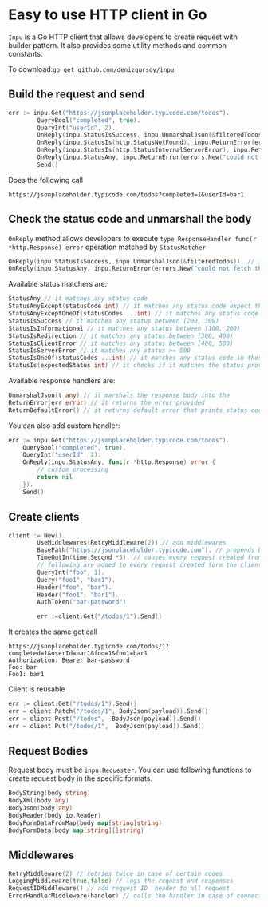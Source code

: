 # Easy to use HTTP client in Go
`Inpu` is a Go HTTP client that allows developers to create request with builder pattern. It also 
provides some utility methods and common constants.

To download:`go get github.com/denizgursoy/inpu`

## Build the request and send
```go
err := inpu.Get("https://jsonplaceholder.typicode.com/todos").
        QueryBool("completed", true).
        QueryInt("userId", 2).
        OnReply(inpu.StatusIsSuccess, inpu.UnmarshalJson(&filteredTodos)).
        OnReply(inpu.StatusIs(http.StatusNotFound), inpu.ReturnError(errors.New("could not find any item"))).
        OnReply(inpu.StatusIs(http.StatusInternalServerError), inpu.ReturnError(errors.New("server could not handle the request"))).
        OnReply(inpu.StatusAny, inpu.ReturnError(errors.New("could not fetch the todo items"))).
        Send()
```
Does the following call
```
https://jsonplaceholder.typicode.com/todos?completed=1&userId=bar1 
```
## Check the status code and unmarshall the body
`OnReply` method allows developers to execute `type ResponseHandler func(r *http.Response) error` operation matched by `StatusMatcher`
```go
OnReply(inpu.StatusIsSuccess, inpu.UnmarshalJson(&filteredTodos)). // it marshals the body to the variable
OnReply(inpu.StatusAny, inpu.ReturnError(errors.New("could not fetch the todo items"))). // it returns the error if status does not match any condition
```
Available status matchers are:
```go
StatusAny // it matches any status code
StatusAnyExcept(statusCode int) // it matches any status code expect the one provided
StatusAnyExceptOneOf(statusCodes ...int) // it matches any status code expect those provided
StatusIsSuccess // it matches any status between [200, 300)
StatusIsInformational // it matches any status between [100, 200)
StatusIsRedirection // it matches any status between [300, 400)
StatusIsClientError // it matches any status between [400, 500)
StatusIsServerError // it matches any status >= 500
StatusIsOneOf(statusCodes ...int) // it matches any status code in those provided
StatusIs(expectedStatus int) // it checks if it matches the status provided 
```
Available response handlers are:
```go
UnmarshalJson(t any) // it marshals the response body into the 
ReturnError(err error) // it returns the error provided
ReturnDefaultError() // it returns default error that prints status code, url and method
```
You can also add custom handler:
```go
err := inpu.Get("https://jsonplaceholder.typicode.com/todos").
    QueryBool("completed", true).
    QueryInt("userId", 2).
    OnReply(inpu.StatusAny, func(r *http.Response) error {
        // custom processing
        return nil
    }).
    Send()
```

## Create clients
```go
client := New().
		UseMiddlewares(RetryMiddleware(2)).// add middlewares
		BasePath("https://jsonplaceholder.typicode.com"). // prepends base path to every call uri
		TimeOutIn(time.Second *5). // causes every request created from the client to expire in the duration
		// following are added to every request created form the client
		QueryInt("foo", 1).
		Query("foo1", "bar1").
		Header("foo", "bar").
		Header("foo1", "bar1").
		AuthToken("bar-password")

        err :=client.Get("/todos/1").Send()
```
It creates the same get call
```
https://jsonplaceholder.typicode.com/todos/1?completed=1&userId=bar1&foo=1&foo1=bar1 
Authorization: Bearer bar-password
Foo: bar
Foo1: bar1
```
Client is reusable
```go
err := client.Get("/todos/1").Send()
err = client.Patch("/todos/1", BodyJson(payload)).Send()
err = client.Post("/todos",  BodyJson(payload)).Send()
err = client.Put("/todos/1",  BodyJson(payload)).Send()
```

## Request Bodies
Request body must be `inpu.Requester`. You can use
following functions to create request body in the specific formats.

```go
BodyString(body string)
BodyXml(body any)
BodyJson(body any)
BodyReader(body io.Reader)
BodyFormDataFromMap(body map[string]string)
BodyFormData(body map[string][]string)
```

## Middlewares

```go
RetryMiddleware(2) // retries twice in case of certain codes
LoggingMiddleware(true,false) // logs the request and responses
RequestIDMiddleware() // add request ID  header to all request
ErrorHandlerMiddleware(handler) // calls the handler in case of connection error
```